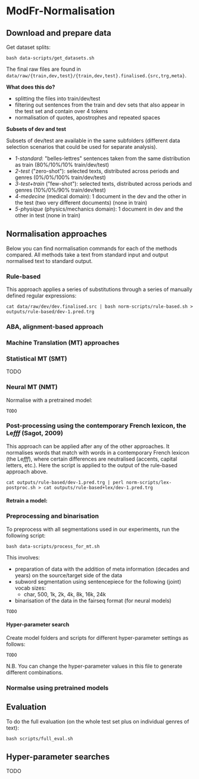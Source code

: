 # ModFr-Normalisation


## Download and prepare data

Get dataset splits:
```
bash data-scripts/get_datasets.sh
```

The final raw files are found in `data/raw/{train,dev,test}/{train,dev,test}.finalised.{src,trg,meta}`.

**What does this do?**

- splitting the files into train/dev/test
- filtering out sentences from the train and dev sets that also appear in the test set and contain over 4 tokens
- normalisation of quotes, apostrophes and repeated spaces



**Subsets of dev and test**

Subsets of dev/test are available in the same subfolders (different data selection scenarios that could be used for separate analysis).

- _1-standard_: "belles-lettres" sentences taken from the same distribution as train (80%/10%/10% train/dev/test)
- _2-test_ ("zero-shot"): selected texts, distributed across periods and genres (0%/0%/100% train/dev/test)
- _3-test+train_ ("few-shot"): selected texts, distributed across periods and genres (10%/0%/90% train/dev/test)
- _4-medecine_ (medical domain): 1 document in the dev and the other in the test (two very different documents) (none in train)
- _5-physique_ (physics/mechanics domain): 1 document in dev and the other in test (none in train)


## Normalisation approaches

Below you can find normalisation commands for each of the methods compared. All methods take a text from standard input and output normalised text to standard output.

### Rule-based

This approach applies a series of substitutions through a series of manually defined regular expressions:

```
cat data/raw/dev/dev.finalised.src | bash norm-scripts/rule-based.sh > outputs/rule-based/dev-1.pred.trg
```


### ABA, alignment-based approach



### Machine Translation (MT) approaches


### Statistical MT (SMT)

TODO

### Neural MT (NMT)

Normalise with a pretrained model:
```
TODO
```

### Post-processing using the contemporary French lexicon, the Le*fff* (Sagot, 2009)

This approach can be applied after any of the other approaches. It normalises words that match with words in a contemporary French lexicon (the Le*fff*), where certain differences are neutralised (accents, capital letters, etc.). Here the script is applied to the output of the rule-based approach above.

```
cat outputs/rule-based/dev-1.pred.trg | perl norm-scripts/lex-postproc.sh > cat outputs/rule-based+lex/dev-1.pred.trg
```

#### Retrain a model:

### Preprocessing and binarisation

To preprocess with all segmentations used in our experiments, run the following script:

```
bash data-scripts/process_for_mt.sh
```

This involves:

- preparation of data with the addition of meta information (decades and years) on the source/target side of the data
- subword segmentation using sentencepiece for the following (joint) vocab sizes:
  - char, 500, 1k, 2k, 4k, 8k, 16k, 24k
- binarisation of the data in the fairseq format (for neural models)

```
TODO
```

#### Hyper-parameter search

Create model folders and scripts for different hyper-parameter settings as follows:
```
TODO
```
N.B. You can change the hyper-parameter values in this file to generate different combinations.



### Normalse using pretrained models





## Evaluation

To do the full evaluation (on the whole test set plus on individual genres of text):

`bash scripts/full_eval.sh`



## Hyper-parameter searches

TODO
